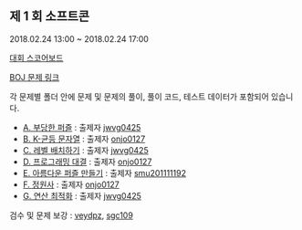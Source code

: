 ## 제 1 회 소프트콘

2018.02.24 13:00 ~ 2018.02.24 17:00

[대회 스코어보드](https://www.acmicpc.net/contest/board/271)

[BOJ 문제 링크](https://www.acmicpc.net/category/detail/1843)

각 문제별 폴더 안에 문제 및 문제의 풀이, 풀이 코드, 테스트 데이터가 포함되어 있습니다.

- [A. 부당한 퍼즐](A.%20부당한%20퍼즐) : 출제자 [jwvg0425](https://acmicpc.net/user/jwvg0425)
- [B. K-균등 문자열](B.%20K-균등%20문자열) : 출제자 [onjo0127](https://acmicpc.net/user/onjo0127)
- [C. 레벨 배치하기](C.%20레벨%20배치하기) : 출제자 [jwvg0425](https://acmicpc.net/user/jwvg0425)
- [D. 프로그래밍 대결](D.%20프로그래밍%20대결) : 출제자 [onjo0127](https://acmicpc.net/user/onjo0127)
- [E. 아름다운 퍼즐 만들기](E.%20아름다운%20퍼즐%20만들기) : 출제자 [smu201111192](https://acmicpc.net/user/smu201111192)
- [F. 정원사](F.%20정원사) : 출제자 [onjo0127](https://acmicpc.net/user/onjo0127)
- [G. 연산 최적화](G.%20연산%20최적화) : 출제자 [jwvg0425](https://acmicpc.net/user/jwvg0425)

검수 및 문제 보강 : [veydpz](https://acmicpc.net/user/veydpz), [sgc109](https://acmicpc.net/user/sgc109)
